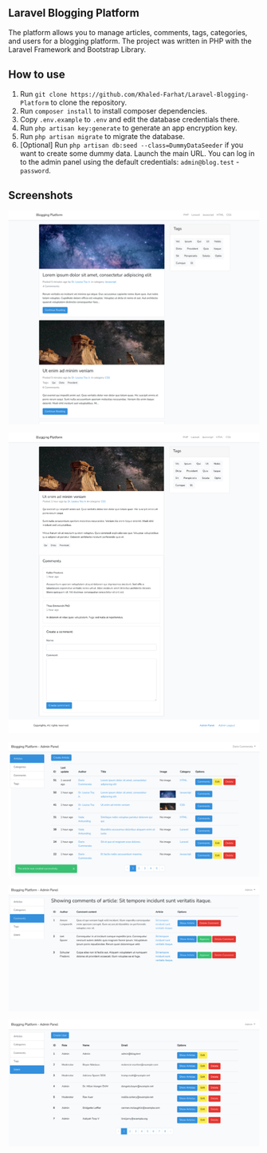 ## Laravel Blogging Platform
The platform allows you to manage articles, comments, tags, categories, and users for a blogging platform.
The project was written in PHP with the Laravel Framework and Bootstrap Library.

## How to use
1. Run `git clone https://github.com/Khaled-Farhat/Laravel-Blogging-Platform` to clone the repository.
2. Run `composer install` to install composer dependencies.
3. Copy `.env.example` to `.env` and edit the database credentials there.
4. Run `php artisan key:generate` to generate an app encryption key.
5. Run `php artisan migrate` to migrate the database.
6. [Optional] Run `php artisan db:seed --class=DummyDataSeeder` if you want to create some dummy data.
Launch the main URL. You can log in to the admin panel using the default credentials: `admin@blog.test` - `password`.

## Screenshots

![home](https://github.com/Khaled-Farhat/Laravel-Blogging-Platform/blob/main/screenshots/home.png?raw=true)


![article-show](https://github.com/Khaled-Farhat/Laravel-Blogging-Platform/blob/main/screenshots/article-show.png?raw=true)


![admin-articles](https://github.com/Khaled-Farhat/Laravel-Blogging-Platform/blob/main/screenshots/admin-articles.png?raw=true)


![admin-article-comments](https://github.com/Khaled-Farhat/Laravel-Blogging-Platform/blob/main/screenshots/admin-article-comments.png?raw=true)


![admin-users](https://github.com/Khaled-Farhat/Laravel-Blogging-Platform/blob/main/screenshots/admin-users.png?raw=true)

